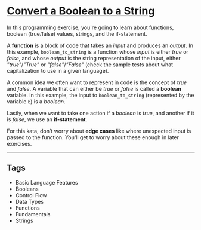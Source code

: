 # [Convert a Boolean to a String](https://www.codewars.com/kata/551b4501ac0447318f0009cd)

In this programming exercise, you're going to learn about functions, boolean (true/false) values, strings, and the if-statement.

A **function** is a block of code that takes an _input_ and produces an _output_. In this example, `boolean_to_string` is a function whose _input_ is either _true_ or _false_, and whose _output_ is the string representation of the input, either _"true"_/_"True"_ or _"false"_/_"False"_ (check the sample tests about what capitalization to use in a given language).

A common idea we often want to represent in code is the concept of _true_ and _false_. A variable that can either be _true_ or _false_ is called a **boolean** variable. In this example, the input to `boolean_to_string` (represented by the variable `b`) is a _boolean_.

Lastly, when we want to take one action if a _boolean_ is _true_, and another if it is _false_, we use an **if-statement**.

For this kata, don't worry about **edge cases** like where unexpected input is passed to the function. You'll get to worry about these enough in later exercises.

---

## Tags

- Basic Language Features
- Booleans
- Control Flow
- Data Types
- Functions
- Fundamentals
- Strings
